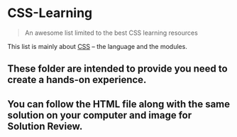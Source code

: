 # CSS-Learning

> An awesome list limited to the best CSS learning resources

This list is mainly about [CSS](https://developer.mozilla.org/docs/Web/CSS) – the language and the modules.

## These folder are intended to provide you need to create a hands-on experience. 
## You can follow the HTML file along with the same solution on your computer and image for Solution Review.
